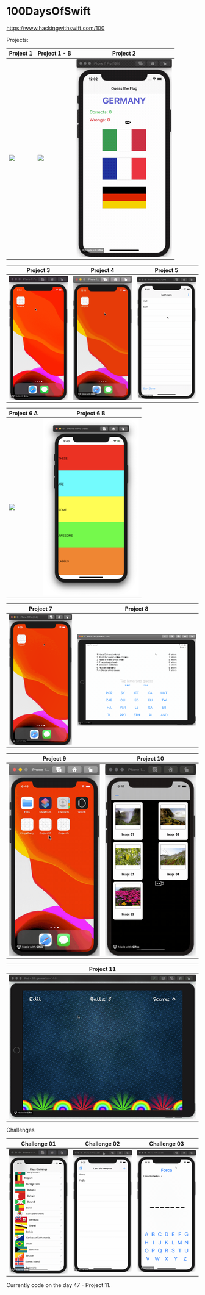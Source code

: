 # 100DaysOfSwift
https://www.hackingwithswift.com/100


Projects:

| Project 1                                  | Project 1 - B                              | Project 2                                   |
|--------------------------------------------|--------------------------------------------|---------------------------------------------|
|<img src="./demo/project01.gif" width="250">|<img src="./demo/project01B.gif" width="250">|<img src="./demo/project02.gif" width="250">|

| Project 3                                  | Project 4                                  | Project 5                                  |
|--------------------------------------------|--------------------------------------------|--------------------------------------------|
|<img src="./demo/project03.gif" width="250">|<img src="./demo/project04.gif" width="250">|<img src="./demo/project05.gif" width="250">|

| Project 6 A                                 | Project 6 B                                 |
|---------------------------------------------|---------------------------------------------|
|<img src="./demo/project06A.gif" width="500">|<img src="./demo/project06B.png" width="250">|

| Project 7                                  | Project 8                                  |
|--------------------------------------------|--------------------------------------------|
|<img src="./demo/project07.gif" width="250">|<img src="./demo/project08.gif" width="500">|

| Project 9                                  | Project 10                                 |
|--------------------------------------------|--------------------------------------------|
|<img src="./demo/project09.gif" width="250">|<img src="./demo/project10.gif" width="250">|

| Project 11                                 |
|--------------------------------------------|
|<img src="./demo/project11.gif" width="500">|

Challenges

| Challenge 01                                 | Challenge 02                                 | Challenge 03                                 |
|----------------------------------------------|----------------------------------------------|----------------------------------------------|
|<img src="./demo/Challenge01.gif" width="250">|<img src="./demo/Challenge02.gif" width="250">|<img src="./demo/Challenge03.gif" width="250">|


Currently code on the day 47 - Project 11.
